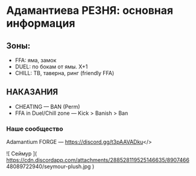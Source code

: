 # **Адамантиева РЕЗНЯ**: основная информация

## Зоны:
- FFA: яма, замок
- DUEL: по бокам от ямы. X+1
- CHILL: ТВ, таверна, ринг (friendly FFA)

## НАКАЗАНИЯ
- CHEATING — BAN (Perm)
- FFA in Duel/Chill zone — Kick > Banish > Ban

### Наше сообщество 
Adamantium FORGE — <a id="Adamdntium FORGE">https://discord.gg/t3pAAVADku</>

![ Сеймур ]( https://cdn.discordapp.com/attachments/288528119525146635/8907466 
48089722940/seymour-plush.jpg )

